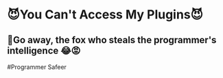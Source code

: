 # 😈You Can't Access My Plugins😈


<h2>😤Go away, the fox who steals the programmer's intelligence 😂😡</h2>
#Programmer Safeer
